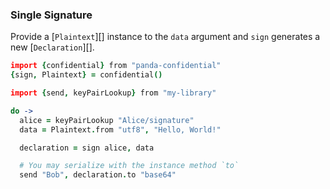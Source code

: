 ### Single Signature

Provide a [`Plaintext`][] instance to the `data` argument and `sign` generates a new [`Declaration`][].

```coffeescript
import {confidential} from "panda-confidential"
{sign, Plaintext} = confidential()

import {send, keyPairLookup} from "my-library"

do ->
  alice = keyPairLookup "Alice/signature"
  data = Plaintext.from "utf8", "Hello, World!"

  declaration = sign alice, data

  # You may serialize with the instance method `to`
  send "Bob", declaration.to "base64"
```
